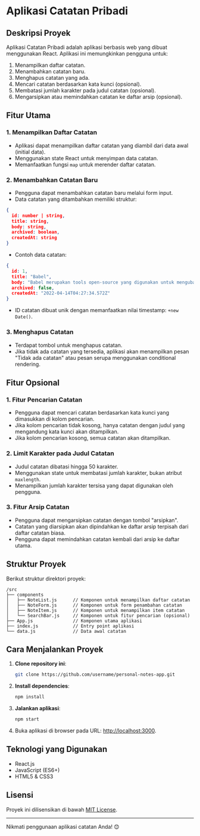 # Aplikasi Catatan Pribadi

## Deskripsi Proyek
Aplikasi Catatan Pribadi adalah aplikasi berbasis web yang dibuat menggunakan React. Aplikasi ini memungkinkan pengguna untuk:

1. Menampilkan daftar catatan.
2. Menambahkan catatan baru.
3. Menghapus catatan yang ada.
4. Mencari catatan berdasarkan kata kunci (opsional).
5. Membatasi jumlah karakter pada judul catatan (opsional).
6. Mengarsipkan atau memindahkan catatan ke daftar arsip (opsional).

## Fitur Utama

### **1. Menampilkan Daftar Catatan**
- Aplikasi dapat menampilkan daftar catatan yang diambil dari data awal (initial data).
- Menggunakan state React untuk menyimpan data catatan.
- Memanfaatkan fungsi `map` untuk merender daftar catatan.

### **2. Menambahkan Catatan Baru**
- Pengguna dapat menambahkan catatan baru melalui form input.
- Data catatan yang ditambahkan memiliki struktur:

```json
{
  id: number | string,
  title: string,
  body: string,
  archived: boolean,
  createdAt: string
}
```

- Contoh data catatan:

```json
{
  id: 1,
  title: "Babel",
  body: "Babel merupakan tools open-source yang digunakan untuk mengubah sintaks ECMAScript 2015+ menjadi sintaks yang didukung oleh JavaScript engine versi lama. Babel sering dipakai ketika kita menggunakan sintaks terbaru termasuk sintaks JSX.",
  archived: false,
  createdAt: "2022-04-14T04:27:34.572Z"
}
```

- ID catatan dibuat unik dengan memanfaatkan nilai timestamp: `+new Date()`.

### **3. Menghapus Catatan**
- Terdapat tombol untuk menghapus catatan.
- Jika tidak ada catatan yang tersedia, aplikasi akan menampilkan pesan "Tidak ada catatan" atau pesan serupa menggunakan conditional rendering.

## Fitur Opsional

### **1. Fitur Pencarian Catatan**
- Pengguna dapat mencari catatan berdasarkan kata kunci yang dimasukkan di kolom pencarian.
- Jika kolom pencarian tidak kosong, hanya catatan dengan judul yang mengandung kata kunci akan ditampilkan.
- Jika kolom pencarian kosong, semua catatan akan ditampilkan.

### **2. Limit Karakter pada Judul Catatan**
- Judul catatan dibatasi hingga 50 karakter.
- Menggunakan state untuk membatasi jumlah karakter, bukan atribut `maxlength`.
- Menampilkan jumlah karakter tersisa yang dapat digunakan oleh pengguna.

### **3. Fitur Arsip Catatan**
- Pengguna dapat mengarsipkan catatan dengan tombol "arsipkan".
- Catatan yang diarsipkan akan dipindahkan ke daftar arsip terpisah dari daftar catatan biasa.
- Pengguna dapat memindahkan catatan kembali dari arsip ke daftar utama.

## Struktur Proyek
Berikut struktur direktori proyek:

```
/src
├── components
│   ├── NoteList.js      // Komponen untuk menampilkan daftar catatan
│   ├── NoteForm.js      // Komponen untuk form penambahan catatan
│   ├── NoteItem.js      // Komponen untuk menampilkan item catatan
│   └── SearchBar.js     // Komponen untuk fitur pencarian (opsional)
├── App.js               // Komponen utama aplikasi
├── index.js             // Entry point aplikasi
└── data.js              // Data awal catatan
```

## Cara Menjalankan Proyek
1. **Clone repository ini**:
   ```bash
   git clone https://github.com/username/personal-notes-app.git
   ```

2. **Install dependencies**:
   ```bash
   npm install
   ```

3. **Jalankan aplikasi**:
   ```bash
   npm start
   ```

4. Buka aplikasi di browser pada URL: [http://localhost:3000](http://localhost:3000).

## Teknologi yang Digunakan
- React.js
- JavaScript (ES6+)
- HTML5 & CSS3

## Lisensi
Proyek ini dilisensikan di bawah [MIT License](LICENSE).

---

Nikmati penggunaan aplikasi catatan Anda! 😊
